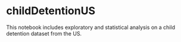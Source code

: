 # childDetentionUS

This notebook includes exploratory and statistical analysis on a child detention dataset from the US. 
